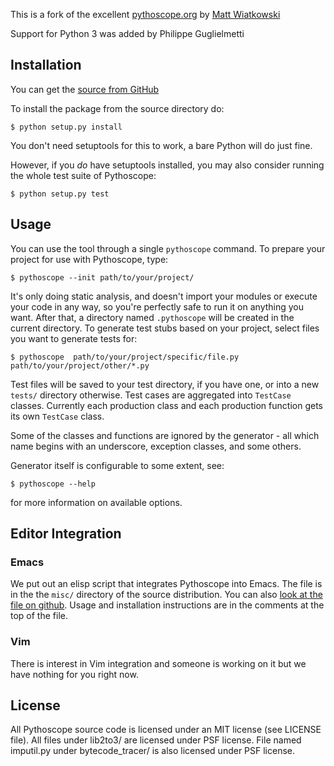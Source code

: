 This is a fork of the excellent [pythoscope.org](http://pythoscope.org/)
by [Matt Wiatkowski](https://github.com/mkwiatkowski/pythoscope)

Support for Python 3 was added by Philippe Guglielmetti


## Installation


You can get the [source from GitHub](https://github.com/goulu/pythoscope)


To install the package from the source directory do:

    $ python setup.py install

You don't need setuptools for this to work, a bare Python will do just fine.

However, if you *do* have setuptools installed, you may also consider running
the whole test suite of Pythoscope:

    $ python setup.py test

## Usage

You can use the tool through a single `pythoscope` command. To prepare
your project for use with Pythoscope, type:

    $ pythoscope --init path/to/your/project/

It's only doing static analysis, and doesn't import your modules or
execute your code in any way, so you're perfectly safe to run it on
anything you want. After that, a directory named `.pythoscope` will be
created in the current directory. To generate test stubs based on your
project, select files you want to generate tests for:

    $ pythoscope  path/to/your/project/specific/file.py  path/to/your/project/other/*.py

Test files will be saved to your test directory, if you have one, or
into a new `tests/` directory otherwise. Test cases are aggregated
into `TestCase` classes. Currently each production class and each
production function gets its own `TestCase` class.

Some of the classes and functions are ignored by the generator - all
which name begins with an underscore, exception classes, and some
others.

Generator itself is configurable to some extent, see:

    $ pythoscope --help

for more information on available options.

## Editor Integration

### Emacs

We put out an elisp script that integrates Pythoscope into Emacs. The file is in the the `misc/` directory of the source distribution. You can also [look at the file on github](https://github.com/mkwiatkowski/pythoscope/blob/master/misc/pythoscope.el). Usage and installation instructions are in the comments at the top of the file.

### Vim

There is interest in Vim integration and someone is working on it but we have nothing for you right now.

## License

All Pythoscope source code is licensed under an MIT license (see LICENSE file).
All files under lib2to3/ are licensed under PSF license.
File named imputil.py under bytecode_tracer/ is also licensed under PSF license.
